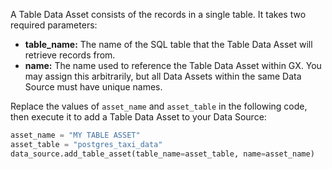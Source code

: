 A Table Data Asset consists of the records in a single table.  It takes two required parameters:
- **table_name:** The name of the SQL table that the Table Data Asset will retrieve records from.
- **name:** The name used to reference the Table Data Asset within GX.  You may assign this arbitrarily, but all Data Assets  within the same Data Source must have unique names.

Replace the values of `asset_name` and `asset_table` in the following code, then execute it to add a Table Data Asset to your Data Source:

```python title="Python"
asset_name = "MY TABLE ASSET"
asset_table = "postgres_taxi_data"
data_source.add_table_asset(table_name=asset_table, name=asset_name)
```